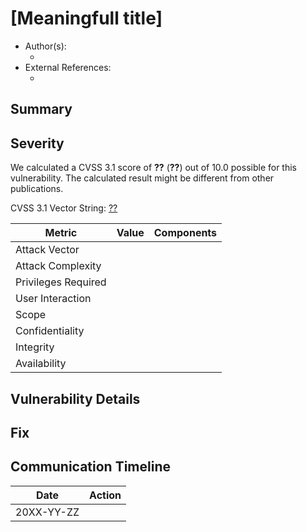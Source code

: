 # [Meaningfull title]

* Author(s):
  * <!-- ... -->
* External References:
  * <!-- e.g. CVE, public(!) bugtrackers, ... -->

## Summary

<!--
  Short summary, see https://cveproject.github.io/docs/content/key-details-phrasing.pdf for details.

  e.g. [VULNTYPE] in [COMPONENT] in [VENDOR] [PRODUCT] [VERSION] allows [ATTACKER] to [IMPACT] via [VECTOR]. 
-->

## Severity

We calculated a CVSS 3.1 score of **??** (**??**) out of 10.0 possible for this vulnerability.
The calculated result might be different from other publications.

CVSS 3.1 Vector String: [??](https://nvd.nist.gov/vuln-metrics/cvss/v3-calculator?version=3.1)

|Metric|Value|Components|
|-|-|-|
Attack Vector||
Attack Complexity||
Privileges Required||
User Interaction||
Scope||
Confidentiality||
Integrity||
Availability||

## Vulnerability Details

## Fix 

## Communication Timeline

|Date|Action|
|---|---|
|20XX-YY-ZZ| |

